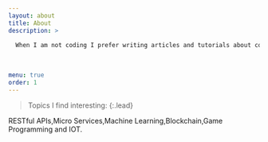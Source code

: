 ```yaml
---
layout: about
title: About
description: >
  
  When I am not coding I prefer writing articles and tutorials about coding. I believe in life long learning and sharing coding experiences. 
    
  
  
menu: true
order: 1
---
```

  

> Topics I find interesting:
{:.lead}

RESTful APIs,Micro Services,Machine Learning,Blockchain,Game Programming and IOT.

[^4]: Actual page load speed depends on your hosting provider, resolution of embedded images and usage of 3rd party plugins.  

